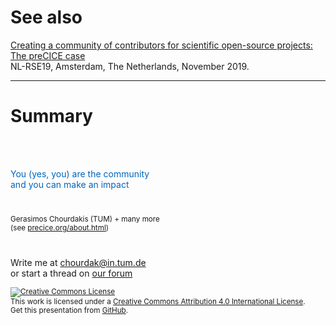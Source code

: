 # See also

[Creating a community of contributors for scientific open-source projects: The preCICE case](https://mediatum.ub.tum.de/1525897)<br/> NL-RSE19, Amsterdam, The Netherlands, November 2019.

---

# Summary

<div style="color:#0065BD; margin-top:50pt; margin-bottom:30pt;">
  You (yes, you) are the community<br/>
  and you can make an impact
</div>

<div>
  <small>Gerasimos Chourdakis (TUM) + many more<br/>(see <a href="https://www.precice.org/about.html">precice.org/about.html</a>)</small>
  
  <div style="margin-top:30pt">
   <i class="fa fa-comments"></i> Write me at <a href="mailto:chourdak@in.tum.de">chourdak@in.tum.de</a><br/>or start a thread on <a href="https://precice.discourse.group/">our forum</a><br/>
  </div>
  
  <small><a rel="license" href="http://creativecommons.org/licenses/by/4.0/"><img alt="Creative Commons License" style="border-width:0" src="https://i.creativecommons.org/l/by/4.0/88x31.png" /></a><br />This work is licensed under a <a rel="license" href="http://creativecommons.org/licenses/by/4.0/">Creative Commons Attribution 4.0 International License</a>.<br/>Get this presentation from <a href="https://github.com/MakisH/precice21-slides-community">GitHub</a>.</small>
</div>